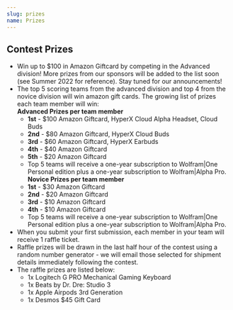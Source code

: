 ```yaml
---
slug: prizes
name: Prizes
---
```


## Contest Prizes

* Win up to $100 in Amazon Giftcard by competing in the Advanced division! More prizes from our sponsors will be added to the list soon (see Summer 2022 for reference). Stay tuned for our announcements!
* The top 5 scoring teams from the advanced division and top 4 from the novice division will win amazon gift cards. The growing list of prizes each team member will win:
  <br>**Advanced Prizes per team member**
  * **1st** - $100 Amazon Giftcard, HyperX Cloud Alpha Headset, Cloud Buds
  * **2nd** - $80 Amazon Giftcard, HyperX Cloud Buds
  * **3rd** - $60 Amazon Giftcard, HyperX Earbuds
  * **4th** - $40 Amazon Giftcard
  * **5th** - $20 Amazon Giftcard
  * Top 5 teams will receive a one-year subscription to Wolfram|One Personal edition plus a one-year subscription to Wolfram|Alpha Pro.
  **Novice Prizes per team member**
  * **1st** - $30 Amazon Giftcard
  * **2nd** - $20 Amazon Giftcard
  * **3rd** - $10 Amazon Giftcard
  * **4th** - $10 Amazon Giftcard
  * Top 5 teams will receive a one-year subscription to Wolfram|One Personal edition plus a one-year subscription to Wolfram|Alpha Pro.
* When you submit your first submission, each member in your team will receive 1 raffle ticket.
* Raffle prizes will be drawn in the last half hour of the contest using a random number generator - we will email those selected for shipment details immediately following the contest.
* The raffle prizes are listed below:
  * 1x Logitech G PRO Mechanical Gaming Keyboard
  * 1x Beats by Dr. Dre: Studio 3
  * 1x Apple Airpods 3rd Generation
  * 1x Desmos $45 Gift Card
